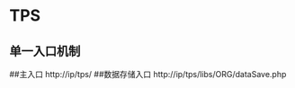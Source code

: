TPS
==========
单一入口机制
-------------------
##主入口
  http://ip/tps/
##数据存储入口
  http://ip/tps/libs/ORG/dataSave.php
